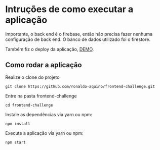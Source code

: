 # Intruções de como executar a aplicação

Importante, o back end é o firebase, então não precisa fazer nenhuma configuração de back end. O banco de dados utilizado foi o firestore.

Também fiz o deploy da aplicação, [DEMO](https://clubpetro-desafio.web.app).

## Como rodar a aplicação

Realize o clone do projeto 

```
git clone https://github.com/ronaldo-aquino/frontend-challenge.git
```

Entre na pasta frontend-challenge

```
cd frontend-challenge
```

Instale as dependências via yarn ou npm:

```
npm install
```

Execute a aplicação via yarn ou npm:

```
npm start
```